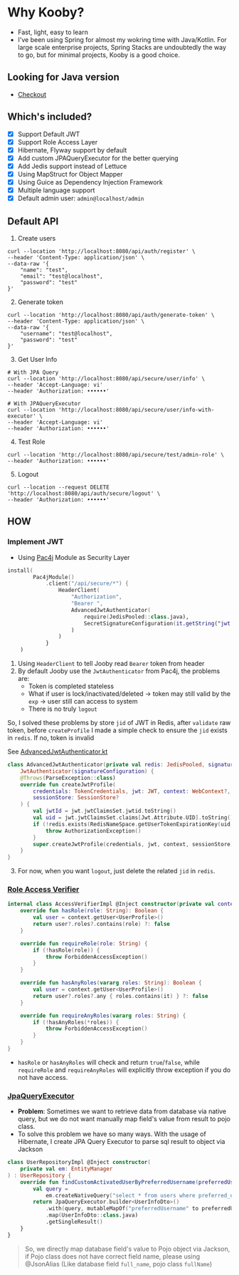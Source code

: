 # Why Kooby?
- Fast, light, easy to learn
- I've been using Spring for almost my wokring time with Java/Kotlin. For large scale enterprise projects, Spring Stacks are undoubtedly the way to go, but for minimal projects, Kooby is a good choice.

## Looking for Java version
- [Checkout](https://github.com/jonaskahn/jooby-api-template)

## Which's included?
- [x] Support Default JWT
- [x] Support Role Access Layer
- [x] Hibernate, Flyway support by default
- [x] Add custom JPAQueryExecutor for the better querying
- [x] Add Jedis support instead of Lettuce
- [x] Using MapStruct for Object Mapper
- [x] Using Guice as Dependency Injection Framework
- [x] Multiple language support
- [x] Default admin user: `admin@localhost/admin`

## Default API
1. Create users 
```shell
curl --location 'http://localhost:8080/api/auth/register' \
--header 'Content-Type: application/json' \
--data-raw '{
    "name": "test",
    "email": "test@localhost",
    "password": "test"
}'
```
2. Generate token
```shell
curl --location 'http://localhost:8080/api/auth/generate-token' \
--header 'Content-Type: application/json' \
--data-raw '{
    "username": "test@localhost",
    "password": "test"
}'
```
3. Get User Info
```shell
# With JPA Query
curl --location 'http://localhost:8080/api/secure/user/info' \
--header 'Accept-Language: vi'
--header 'Authorization: ••••••'
```
```shell
# With JPAQueryExecutor
curl --location 'http://localhost:8080/api/secure/user/info-with-executor' \
--header 'Accept-Language: vi'
--header 'Authorization: ••••••'
```
4. Test Role
```shell
curl --location 'http://localhost:8080/api/secure/test/admin-role' \
--header 'Authorization: ••••••'
```
5. Logout
```shell
curl --location --request DELETE 'http://localhost:8080/api/auth/secure/logout' \
--header 'Authorization: ••••••'
```
## HOW
### Implement JWT
- Using [Pac4j](https://jooby.io/modules/pac4j/) Module as Security Layer
```kotlin
install(
        Pac4jModule()
            .client("/api/secure/*") {
                HeaderClient(
                    "Authorization",
                    "Bearer ",
                    AdvancedJwtAuthenticator(
                        require(JedisPooled::class.java),
                        SecretSignatureConfiguration(it.getString("jwt.salt"))
                    )
                )
            }
    )
```
1. Using `HeaderClient` to tell Jooby read `Bearer` token from header
2. By default Jooby use the `JwtAuthenticator` from Pac4j, the problems are:
   - Token is completed stateless
   - What if user is lock/inactivated/deleted -> token may still valid by the `exp` -> user still can access to system
   - There is no truly `logout`

So, I solved these problems by store `jid` of JWT in Redis, after `validate` raw token, before `createProfile` I made a simple check to ensure the `jid` exists in `redis`. If no, token is invalid

See [AdvancedJwtAuthenticator.kt](src/main/kotlin/io/github/jonaskahn/middlewares/jwt/AdvancedJwtAuthenticator.kt)
```kotlin
class AdvancedJwtAuthenticator(private val redis: JedisPooled, signatureConfiguration: SignatureConfiguration) :
    JwtAuthenticator(signatureConfiguration) {
    @Throws(ParseException::class)
    override fun createJwtProfile(
        credentials: TokenCredentials, jwt: JWT, context: WebContext?,
        sessionStore: SessionStore?
    ) {
        val jwtId = jwt.jwtClaimsSet.jwtid.toString()
        val uid = jwt.jwtClaimsSet.claims[Jwt.Attribute.UID].toString()
        if (!redis.exists(RedisNameSpace.getUserTokenExpirationKey(uid, jwtId))) {
            throw AuthorizationException()
        }
        super.createJwtProfile(credentials, jwt, context, sessionStore)
    }
}
```
3. For now, when you want `logout`, just delete the related `jid` in `redis`.

### [Role Access Verifier](src/main/kotlin/io/github/jonaskahn/middlewares/role/AccessVerifier.kt)

```kotlin
internal class AccessVerifierImpl @Inject constructor(private val context: Context) : AccessVerifier {
    override fun hasRole(role: String): Boolean {
        val user = context.getUser<UserProfile>()
        return user?.roles?.contains(role) ?: false
    }

    override fun requireRole(role: String) {
        if (!hasRole(role)) {
            throw ForbiddenAccessException()
        }
    }

    override fun hasAnyRoles(vararg roles: String): Boolean {
        val user = context.getUser<UserProfile>()
        return user?.roles?.any { roles.contains(it) } ?: false
    }

    override fun requireAnyRoles(vararg roles: String) {
        if (!hasAnyRoles(*roles)) {
            throw ForbiddenAccessException()
        }
    }
}
```
- `hasRole` or `hasAnyRoles` will check and return `true`/`false`, while `requireRole` and `requireAnyRoles` will explicitly throw exception if you do not have access.

### [JpaQueryExecutor](src/main/kotlin/io/github/jonaskahn/assistant/query/JpaQueryExecutor.kt)
- **Problem**: Sometimes we want to retrieve data from database via native query, but we do not want manually map field's value from result to pojo class. 
- To solve this problem we have so many ways. With the usage of Hibernate, I create JPA Query Executor to parse sql result to object via Jackson
```kotlin
class UserRepositoryImpl @Inject constructor(
    private val em: EntityManager
) : UserRepository {
    override fun findCustomActivatedUserByPreferredUsername(preferredUsername: Long): UserInfoDto? {
        val query =
            em.createNativeQuery("select * from users where preferred_username = :preferredUsername and status = ${StatusCode.ACTIVATED}")
        return JpaQueryExecutor.builder<UserInfoDto>()
            .with(query, mutableMapOf("preferredUsername" to preferredUsername))
            .map(UserInfoDto::class.java)
            .getSingleResult()
    }
}
```
> So, we directly map database field's value to Pojo object via Jackson, if Pojo class does not have correct field name, please using @JsonAlias (Like database field `full_name`, pojo class `fullName`)
